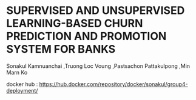 # SUPERVISED AND UNSUPERVISED LEARNING-BASED CHURN PREDICTION AND PROMOTION SYSTEM FOR BANKS

Sonakul Kamnuanchai ,Truong Loc Voung  ,Pastsachon Pattakulpong ,Min Marn Ko

docker hub : https://hub.docker.com/repository/docker/sonakul/group4-deployment/
